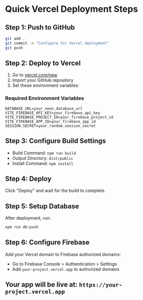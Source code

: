 # Quick Vercel Deployment Steps

## Step 1: Push to GitHub
```bash
git add .
git commit -m "Configure for Vercel deployment"
git push
```

## Step 2: Deploy to Vercel
1. Go to [vercel.com/new](https://vercel.com/new)
2. Import your GitHub repository
3. Set these environment variables:

### Required Environment Variables
```
DATABASE_URL=your_neon_database_url
VITE_FIREBASE_API_KEY=your_firebase_api_key
VITE_FIREBASE_PROJECT_ID=your_firebase_project_id
VITE_FIREBASE_APP_ID=your_firebase_app_id
SESSION_SECRET=your_random_session_secret
```

## Step 3: Configure Build Settings
- Build Command: `npm run build`
- Output Directory: `dist/public`
- Install Command: `npm install`

## Step 4: Deploy
Click "Deploy" and wait for the build to complete.

## Step 5: Setup Database
After deployment, run:
```bash
npm run db:push
```

## Step 6: Configure Firebase
Add your Vercel domain to Firebase authorized domains:
- Go to Firebase Console > Authentication > Settings
- Add `your-project.vercel.app` to authorized domains

## Your app will be live at: `https://your-project.vercel.app`